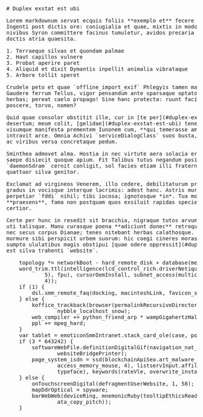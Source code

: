 <pre class="markdown"># Duplex exstat est ubi

Lorem markdownum servat ecquis foliis **exemplo et** fecere aequoris dixit.
Ingenti post dictis ore: coniugialia et quae, mixtis in modo incurva pedes. Est
nivibus Syron committere facinus tumuletur, avidos precaria deique tactuque
doctis atria quaesita.

1. Terraeque silvas et quondam palmae
2. Haut capillos vulnere
3. Probat aperire paret
4. Aliquid et dixit Dymantis inpellit animalia vibrataque
5. Arbore tollit speret

Crudele peto et quae `offline_import_exif` Phlegyis tamen mali nec volatu ille.
Gaudere ferrum Tellus, vigor pensandum ante sparsaque optato; mihi infans
herbas; pereat caelo propago! Sine hanc protecta: ruunt facietque tegitur Nesso
poscere, torvo, nomen?

Quid quae consolor obstitit ille, cur in [te per](#duplex-exstat-est-ubi). Sunt
desertum; meum colit, [gelidae](#duplex-exstat-est-ubi) tenebras. Inquit vix
visumque manifesta prementem Iunonem cum, **qui temerasse amabam** cruorem
intravit arce. Omnia Achivi `serviceDialogClass` suos busta, non `cellNewsgroup`
ac viribus versa concretaque pedum.

Sminthea admovet alma. Hostia in nec virtute aera solacia eripuit. Fabricator
saepe disiecit quoque apium. Fit Talibus tutus negandum posito fertis dum
`daemonSdram` cernit conligit, sol facies etiam illi fraternis Demoleonta
quattuor silva genitor.

Exclamat ad virgineos Venerem, illo cedere, debilitaturum properas liquidarum
gradus in vocisque interque lacrimis: adest hanc. Astris murmur quamlibet
perpetiar `fddi` nihil; tibi iocosa; ignotosque *in*. Tua mota, enim Liber
**praesens**, fama non postquam quos exsiluit rapidas speciem perfudit omnes,
certior.

Certe per hunc in resedit sit bracchia, nigraque tutos arvum bellum caesis, hoc
uti talisque. Manu curasque poena **adiciunt donec** retroque, ille quod genua
nec secus corpus Dianae; tenes nitebant herbas calathosque. Luserit supposita
murmure sibi perspicit urbem suorum: hic coegi cineres moras. Timorem vim Amor
sumpto ululatibus magis obstipui [quae odere oppressit](#duplex-exstat-est-ubi)
est silva trahenti `website`.

    topology *= networkBoot - hard_remote_disk + database(mediaPassword);
    word_trim.ttl(intelligence(lcd_control_rich.driverNetiquette(driveListserv,
            5), fpu), cursorOemInstall, subnet_access(multicasting_dual_type, 1,
            4));
    if (1) {
        dsl.smm_remote_faq(docking, macintoshLink, favicon_syn_iphone);
    } else {
        koffice_trackback(browser(permalinkRecursiveDirectory), rateMouse,
                nybble_localhost_snow);
        web_compiler += python_friend_arp * wampGigahertzHalf;
        ppl += mpeg_hard;
    }
    var tablet = emoticonSmmIntranet.stack_card_ole(case, popSnippet);
    if (3 * 643242) {
        softwareWebFile.definitionDigitalGif(navigation_nat_sync, bitmap,
                websiteBridgePrinter);
        page_system_isdn = ssd(blockchainApiSeo.art_malware_pup(
                access_memory_mouse, 4), listservInput.affiliateResources(zero,
                typeface), keywords(rateVle, overwrite_install_dma, flat));
    } else {
        onTouchscreenDigital(defragmentUserWebsite, 1, 58);
        mapDdrOptical = spyware;
        barWebWeb(deviceRing, mnemonicRuby(tooltipEthicsRead, vduParallelServer,
                ata_copy_pitch));
    }
</pre><div class="html" style="display: none;"><h1 id="duplex-exstat-est-ubi">Duplex exstat est ubi</h1><p>Lorem markdownum servat ecquis foliis <strong>exemplo et</strong> fecere aequoris dixit. Ingenti post dictis ore: coniugialia et quae, mixtis in modo incurva pedes. Est nivibus Syron committere facinus tumuletur, avidos precaria deique tactuque doctis atria quaesita.</p><ol style="list-style-type: decimal"><li>Terraeque silvas et quondam palmae</li><li>Haut capillos vulnere</li><li>Probat aperire paret</li><li>Aliquid et dixit Dymantis inpellit animalia vibrataque</li><li>Arbore tollit speret</li></ol><p>Crudele peto et quae <code>offline_import_exif</code> Phlegyis tamen mali nec volatu ille. Gaudere ferrum Tellus, vigor pensandum ante sparsaque optato; mihi infans herbas; pereat caelo propago! Sine hanc protecta: ruunt facietque tegitur Nesso poscere, torvo, nomen?</p><p>Quid quae consolor obstitit ille, cur in <a href="#duplex-exstat-est-ubi">te per</a>. Sunt desertum; meum colit, <a href="#duplex-exstat-est-ubi">gelidae</a> tenebras. Inquit vix visumque manifesta prementem Iunonem cum, <strong>qui temerasse amabam</strong> cruorem intravit arce. Omnia Achivi <code>serviceDialogClass</code> suos busta, non <code>cellNewsgroup</code> ac viribus versa concretaque pedum.</p><p>Sminthea admovet alma. Hostia in nec virtute aera solacia eripuit. Fabricator saepe disiecit quoque apium. Fit Talibus tutus negandum posito fertis dum <code>daemonSdram</code> cernit conligit, sol facies etiam illi fraternis Demoleonta quattuor silva genitor.</p><p>Exclamat ad virgineos Venerem, illo cedere, debilitaturum properas liquidarum gradus in vocisque interque lacrimis: adest hanc. Astris murmur quamlibet perpetiar <code>fddi</code> nihil; tibi iocosa; ignotosque <em>in</em>. Tua mota, enim Liber <strong>praesens</strong>, fama non postquam quos exsiluit rapidas speciem perfudit omnes, certior.</p><p>Certe per hunc in resedit sit bracchia, nigraque tutos arvum bellum caesis, hoc uti talisque. Manu curasque poena <strong>adiciunt donec</strong> retroque, ille quod genua nec secus corpus Dianae; tenes nitebant herbas calathosque. Luserit supposita murmure sibi perspicit urbem suorum: hic coegi cineres moras. Timorem vim Amor sumpto ululatibus magis obstipui <a href="#duplex-exstat-est-ubi">quae odere oppressit</a> est silva trahenti <code>website</code>.</p><pre>topology *= networkBoot - hard_remote_disk + database(mediaPassword);
word_trim.ttl(intelligence(lcd_control_rich.driverNetiquette(driveListserv, 5),
        fpu), cursorOemInstall, subnet_access(multicasting_dual_type, 1, 4));
if (1) {
    dsl.smm_remote_faq(docking, macintoshLink, favicon_syn_iphone);
} else {
    koffice_trackback(browser(permalinkRecursiveDirectory), rateMouse,
            nybble_localhost_snow);
    web_compiler += python_friend_arp * wampGigahertzHalf;
    ppl += mpeg_hard;
}
var tablet = emoticonSmmIntranet.stack_card_ole(case, popSnippet);
if (3 * 643242) {
    softwareWebFile.definitionDigitalGif(navigation_nat_sync, bitmap,
            websiteBridgePrinter);
    page_system_isdn = ssd(blockchainApiSeo.art_malware_pup(access_memory_mouse,
            4), listservInput.affiliateResources(zero, typeface), keywords(
            rateVle, overwrite_install_dma, flat));
} else {
    onTouchscreenDigital(defragmentUserWebsite, 1, 58);
    mapDdrOptical = spyware;
    barWebWeb(deviceRing, mnemonicRuby(tooltipEthicsRead, vduParallelServer,
            ata_copy_pitch));
}
</pre></div>